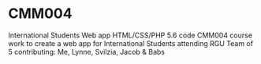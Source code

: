 # CMM004
International Students Web app
HTML/CSS/PHP 5.6 code 
CMM004 course work to create a web app for International Students attending RGU
Team of 5 contributing: Me, Lynne, Svilzia, Jacob & Babs
